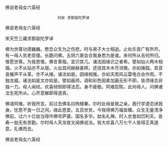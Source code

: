   佛说老母女六英经  

                        　　刘宋 求那跋陀罗译  

佛说老母女六英经  

宋天竺三藏求那跋陀罗译  

佛为世尊功德巍巍。愍念众生为之伤悲。时与弟子大士相追。止处乐音广有所开。有一母人贫老伛偻。长跪问佛。五阴六衰会合我身悉为是谁。来何所从去何所归。惟愿世尊。为我思惟。佛言善哉。宜识其几。诸法因缘识之者希。譬如钻火两木相揩。火不从钻亦不从燧。火出其间赫赫甚辉。还烧其木木尽消微。亦如捶鼓。其音哀摧声不从革。亦不从捶。诸法如是。因缘相推。亦如天雨风云雷电合会作雨。不独龙威。诸法如是文亦如是。譬如画师。调和彩色因素加画无形不即。皆须缘合非独一力。母人闻经。欢喜倾侧即得法忍。身不疲极。阿难启陈。此何母人。问佛诸法生死所从。心开意解即得道真。  

佛语阿难。听我所言。前过去佛名曰拘楼秦。尔时此母是我之亲。我行学道恋闭我身。忧思不食一日之间。缘此恩爱。五百世贫。今我得佛万福皆臻。众生无量清净佛前。过六十亿劫当得作佛号萨婆。国名多华。劫名礼禅。时人衣食如忉利天。各寿一劫无有苦勤。尔时母人天龙夜叉闻佛说法。皆大欢喜八万七千人皆得正真道意。礼佛而去。  

佛说老母女六英经  
